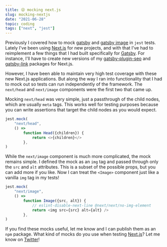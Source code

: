 ```yaml
---
title: 😜 mocking next.js
slug: mocking-nextjs
date: "2021-06-28"
topic: coding
tags: ["next", "jest"]
---
```


Previously I covered how to mock [gatsby][mock-gatsby] and [gatsby image][mock-gatsby-image] in `jest` tests. Lately I've been using [Next.js][next] for new projects, and with that I've had to reimplement a few things that I had built specifically for [Gatsby][gatsby]. For instance, I'll have to create new versions of my [gatsby-plugin-seo][gatsby-plugin-seo] and [gatsby-link][gatsby-link] packages for Next.js.

However, I have been able to maintain very high test coverage with these new Next.js applications. But along the way I ran into functionality that I had to mock out so tests can run independently of the framework. The `next/head` and `next/image` components were the first two that came up.

Mocking `next/head` was very simple, just a passthrough of the child nodes, which are usually `meta` tags. This works well for testing purposes because you can write assertions that target the child nodes as you would expect.

```javascript
jest.mock(
    "next/head",
    () =>
        function Head({children}) {
            return <>{children}</>
        },
)
```

While the `next/image` component is much more complicated, the mock remains simple. I defined the mock as an `img` tag and passed through only the `src` and `alt` attributes. This is a subset of the possible props, but you can add more if you like. Now I can treat the `<Image>` component just like a vanilla `img` tag in my tests!

```javascript
jest.mock(
    "next/image",
    () =>
        function Image({src, alt}) {
            // eslint-disable-next-line @next/next/no-img-element
            return <img src={src} alt={alt} />
        },
)
```

If you find these mocks useful, let me know and I can publish them as an `npm` package. What kind of mocks do you use when testing [Next.js][next]? Let me know on [Twitter][twitter]!

[mock-gatsby]: https://bradgarropy.com/blog/mocking-gatsby
[mock-gatsby-image]: https://bradgarropy.com/blog/mocking-gatsby-image
[next]: https://nextjs.org
[gatsby]: https://gatsbyjs.com
[gatsby-plugin-seo]: https://github.com/bradgarropy/gatsby-plugin-seo
[gatsby-link]: https://github.com/bradgarropy/gatsby-link
[twitter]: https://twitter.com/bradgarropy
